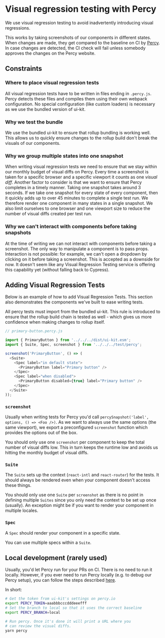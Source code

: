 # Visual regression testing with Percy

We use visual regression testing to avoid inadvertently introducing visual regressions.

This works by taking screenshots of our components in different states. When changes are made, they get compared to the baseline on CI by [Percy](https://percy.io/). In case changes are detected, the CI check will fail unless somebody approves the changes on the Percy website.

## Constraints

### Where to place visual regression tests

All visual regression tests have to be written in files ending in `.percy.js`. Percy detects these files and compiles them using their own webpack configuration. No special configuration (like custom loaders) is necessary as we use the bundled version of ui-kit.

### Why we test the bundle

We use the bundled ui-kit to ensure that rollup bundling is working well. This allows us to quickly ensure changes to the rollup build don't break the visuals of our components.

### Why we group multiple states into one snapshot

When writing visual regression tests we need to ensure that we stay within our monthly budget of visual diffs on Percy. Every time a screenshot is taken for a specific browser and a specific viewport it counts as one _visual diff_. Another factor to consider is that we want to ensure that Percy completes in a timely manner. Taking one snapshot takes around 3 seconds. If we take one snapshot for every state of every component, then it quickly adds up to over 45 minutes to complete a single test run. We therefore render one component in many states in a single snapshot. We also limit ourselves to one browser and one viewport size to reduce the number of visual diffs created per test run.

### Why we can't interact with components before taking snapshots

At the time of writing we can not interact with components before taking a screenshot. The only way to manipulate a component is to pass props. Interaction is not possible: for example, we can't open a dropdown by clicking on it before taking a screenshot. This is accepted as a downside for now. It doesn't seem like any Visual Regression Testing service is offering this capability yet (without falling back to Cypress).

## Adding Visual Regression Tests

Below is an example of how to add Visual Regression Tests. This section also demonstrates the components we've built to ease writing tests.

All percy tests must import from the bundled ui-kit. This rule is introduced to ensure that the rollup build chain is tested as well - which gives us more confidence when making changes to rollup itself.

```js
// primary-button.percy.js

import { PrimaryButton } from '../../../dist/ui-kit.esm';
import { Suite, Spec, screenshot } from '../../../test/percy';

screenshot('PrimaryButton', () => (
  <Suite>
    <Spec label="in default state">
      <PrimaryButton label="Primary button" />
    </Spec>
    <Spec label="when disabled">
      <PrimaryButton disabled={true} label="Primary button" />
    </Spec>
  </Suite>
));
```

### `screenshot`

Usually when writing tests for Percy you'd call `percySnapshot('label', options, () => <Foo />)`. As we want to always use the same options (the same viewport), we export a preconfigured `screenshot` function which provides the options out of the box.

You should only use one `screenshot` per component to keep the total number of visual diffs low. This in turn keeps the runtime low and avoids us hitting the monthly budget of visual diffs.

### `Suite`

The `Suite` sets up the context (`react-intl` and `react-router`) for the tests. It should always be rendered even when your component doesn't access these things.

You should only use one `Suite` per `screenshot` as there is no point in defining multiple `Suites` since you only need the context to be set up once (usually). An exception might be if you want to render your component in multiple locales.

### `Spec`

A `Spec` should render your component in a specific state.

You can use multiple specs within a `Suite`.

## Local development (rarely used)

Usually, you'd let Percy run for your PRs on CI. There is no need to run it locally. However, if you ever need to run Percy locally (e.g. to debug our Percy setup), you can follow the steps described [here](https://docs.percy.io/docs/local-development).

In short:

```bash
# Get the token from ui-kit's settings on percy.io
export PERCY_TOKEN=aaabbbcccdddeeefff
# Set the branch to local so that it uses the correct baseline
export PERCY_BRANCH=local

# Run percy. Once it's done it will print a URL where you
# can review the visual diffs.
yarn percy
```
